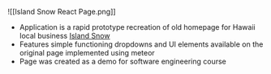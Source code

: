 ![[Island Snow React Page.png]]
- Application is a rapid prototype recreation of old homepage for Hawaii local business [Island Snow](https://islandsnow.com/)
- Features simple functioning dropdowns and UI elements available on the original page implemented using meteor
- Page was created as a demo for software engineering course


